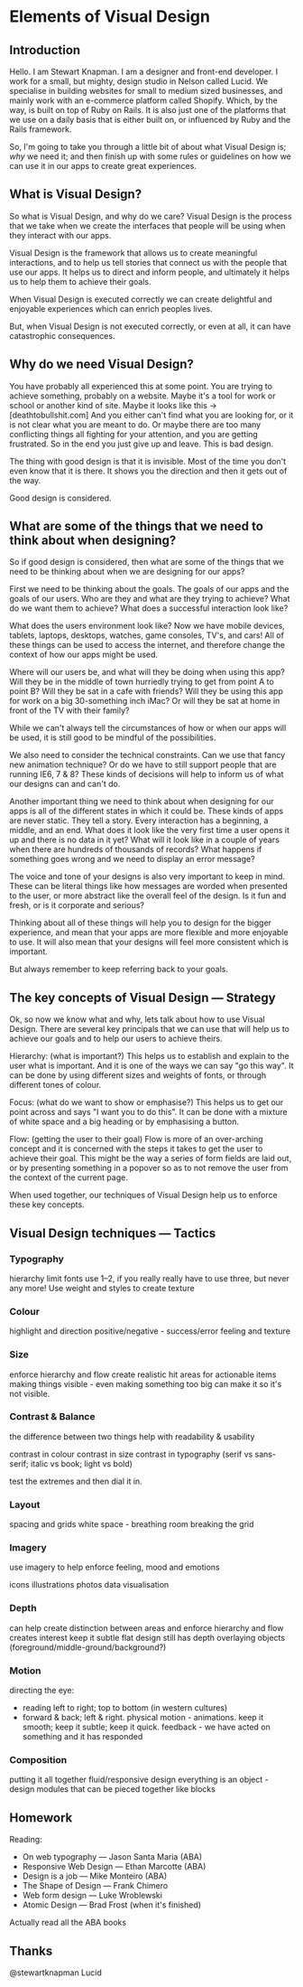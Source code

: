 # Elements of Visual Design

## Introduction

Hello. I am Stewart Knapman. I am a designer and front-end developer.
I work for a small, but mighty, design studio in Nelson called Lucid.
We specialise in building websites for small to medium sized businesses,
and mainly work with an e-commerce platform called Shopify.
Which, by the way, is built on top of Ruby on Rails.
It is also just one of the platforms that we use on a daily basis that
is either built on, or influenced by Ruby and the Rails framework.

So, I'm going to take you through a little bit of about what
Visual Design is; _why_ we need it; and then finish up with some rules
or guidelines on how we can use it in our apps to create
great experiences.

## What is Visual Design?

So what is Visual Design, and why do we care?
Visual Design is the process that we take when we create the interfaces
that people will be using when they interact with our apps.

Visual Design is the framework that allows us to create meaningful
interactions, and to help us tell stories that connect us with the
people that use our apps.
It helps us to direct and inform people, and ultimately it helps us to
help them to achieve their goals.

When Visual Design is executed correctly we can create delightful and
enjoyable experiences which can enrich peoples lives.

But, when Visual Design is not executed correctly, or even at all, it
can have catastrophic consequences.

## Why do we need Visual Design?

You have probably all experienced this at some point. You are trying to
achieve something, probably on a website. Maybe it's a tool for work or
school or another kind of site. Maybe it looks like this ->
[deathtobullshit.com]
And you either can't find what you are looking for, or it is not clear
what you are meant to do. Or maybe there are too many conflicting things
all fighting for your attention, and you are getting frustrated.
So in the end you just give up and leave.
This is bad design.

The thing with good design is that it is invisible. Most of the time you
don't even know that it is there. It shows you the direction and then it
gets out of the way.

Good design is considered.

## What are some of the things that we need to think about when designing?

So if good design is considered, then what are some of the things that we
need to be thinking about when we are designing for our apps?

First we need to be thinking about the goals. The goals of our apps and
the goals of our users. Who are they and what are they trying to achieve?
What do we want them to achieve?
What does a successful interaction look like?

What does the users environment look like? Now we have mobile devices,
tablets, laptops, desktops, watches, game consoles, TV's, and cars! All
of these things can be used to access the internet, and therefore change
the context of how our apps might be used.

Where will our users be, and what will they be doing when using this app?
Will they be in the middle of town hurriedly trying to get from point A
to point B? Will they be sat in a cafe with friends? Will they be using
this app for work on a big 30-something inch iMac? Or will they be sat at
home in front of the TV with their family?

While we can't always tell the circumstances of how or when our apps will
be used, it is still good to be mindful of the possibilities.

We also need to consider the technical constraints. Can we use that fancy
new animation technique? Or do we have to still support people that are
running IE6, 7 & 8? These kinds of decisions will help to inform us of
what our designs can and can't do.

Another important thing we need to think about when designing for our apps
is all of the different states in which it could be. These kinds of apps
are never static. They tell a story. Every interaction has a beginning,
a middle, and an end. What does it look like the very first time a user
opens it up and there is no data in it yet? What will it look like in a
couple of years when there are hundreds of thousands of records?
What happens if something goes wrong and we need to display an
error message?

The voice and tone of your designs is also very important to keep in mind.
These can be literal things like how messages are worded when presented to
the user, or more abstract like the overall feel of the design. Is it fun
and fresh, or is it corporate and serious?

Thinking about all of these things will help you to design for the bigger
experience, and mean that your apps are more flexible and more enjoyable
to use. It will also mean that your designs will feel more consistent
which is important.

But always remember to keep referring back to your goals.

## The key concepts of Visual Design — Strategy

Ok, so now we know what and why, lets talk about how to use Visual Design.
There are several key principals that we can use that will help us to
achieve our goals and to help our users to achieve theirs.

Hierarchy: (what is important?)
This helps us to establish and explain to the user what is important.
And it is one of the ways we can say "go this way". It can be done by using
different sizes and weights of fonts, or through different tones of colour.

Focus: (what do we want to show or emphasise?)
This helps us to get our point across and says "I want you to do this".
It can be done with a mixture of white space and a big heading or by
emphasising a button.

Flow: (getting the user to their goal)
Flow is more of an over-arching concept and it is concerned with the steps
it takes to get the user to achieve their goal. This might be the way a
series of form fields are laid out, or by presenting something in a popover
so as to not remove the user from the context of the current page.

When used together, our techniques of Visual Design help us to enforce
these key concepts.

## Visual Design techniques — Tactics



### Typography
hierarchy
limit fonts use 1–2, if you really really have to use three, but never any more!
Use weight and styles to create texture

### Colour
highlight and direction
positive/negative - success/error
feeling and texture

### Size
enforce hierarchy and flow
create realistic hit areas for actionable items
making things visible - even making something too big can make it so it's not visible.

### Contrast & Balance
the difference between two things
help with readability & usability

contrast in colour
contrast in size
contrast in typography (serif vs sans-serif; italic vs book; light vs bold)

test the extremes and then dial it in.

### Layout
spacing and grids
white space - breathing room
breaking the grid

### Imagery
use imagery to help enforce feeling, mood and emotions

icons
illustrations
photos
data visualisation

### Depth
can help create distinction between areas and enforce hierarchy and flow
creates interest
keep it subtle
flat design still has depth
overlaying objects (foreground/middle-ground/background?)

### Motion
directing the eye:
- reading left to right; top to bottom (in western cultures)
- forward & back; left & right.
physical motion - animations. keep it smooth; keep it subtle; keep it quick.
feedback - we have acted on something and it has responded

### Composition
putting it all together
fluid/responsive design
everything is an object - design modules that can be pieced together like blocks



## Homework
Reading:
- On web typography — Jason Santa Maria (ABA)
- Responsive Web Design — Ethan Marcotte (ABA)
- Design is a job — Mike Monteiro (ABA)
- The Shape of Design — Frank Chimero
- Web form design — Luke Wroblewski
- Atomic Design — Brad Frost (when it's finished)

Actually read all the ABA books

## Thanks
@stewartknapman
Lucid